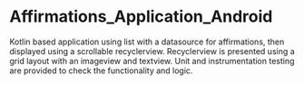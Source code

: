 # Affirmations_Application_Android
Kotlin based application using list with a datasource for affirmations, then displayed using a scrollable recyclerview. 
Recyclerview is presented using a grid layout with an imageview and textview. Unit and instrumentation testing are provided to check the functionality and logic. 
